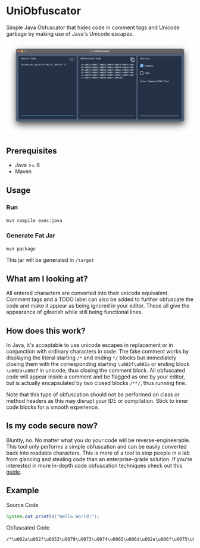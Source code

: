 # UniObfuscator
Simple Java Obfuscator that hides code in comment tags and Unicode garbage by making use of Java's Unicode escapes.

<div align="center">
    <img src="src/main/resources/images/app-screenshot.png" alt="screenshot of UniObfuscator gui">
</div>

## Prerequisites
* Java >= 8
* Maven

## Usage

### Run
`mvn compile exec:java`

### Generate Fat Jar
`mvn package`

This jar will be generated in `/target`

## What am I looking at?
All entered characters are converted into their unicode equivalent. Comment tags and a TODO label can also be added to further obfuscate the code and make it appear as being ignored in your editor. These all give the appearance of giberish while still being functional lines.

## How does this work?
In Java, it's acceptable to use unicode escapes in replacement or in conjunction with ordinary characters in code. The fake comment works by displaying the literal starting `/*` and ending `*/` blocks but immediately closing them with the corresponding starting `\u002f\u002a` or ending block `\u002a\u002f` in unicode, thus closing the comment block. All obfuscated code will appear inside a comment and be flagged as one by your editor, but is actually encapsulated by two closed blocks `/**/`, thus running fine.

Note that this type of obfuscation should not be performed on class or method headers as this may disrupt your IDE or compilation. Stick to inner code blocks for a smooth experience.

## Is my code secure now?
Bluntly, no. No matter what you do your code will be reverse-engineerable. This tool only performs a simple obfuscation and can be easily converted back into readable characters. This is more of a tool to stop people in a lab from glancing and stealing code than an enterprise-grade solution. If you're interested in more in-depth code obfuscation techniques check out this [guide](https://www.excelsior-usa.com/articles/java-obfuscators.html).

## Example
Source Code
```Java
System.out.println("Hello World!");
```
Obfuscated Code
```
/*\u002a\u002f\u0053\u0079\u0073\u0074\u0065\u006d\u002e\u006f\u0075\u0074\u002e\u0070\u0072\u0069\u006e\u0074\u006c\u006e\u0028\u0022\u0048\u0065\u006c\u006c\u006f\u0020\u0057\u006f\u0072\u006c\u0064\u0021\u0022\u0029\u003b\u002f\u002a*/
```
